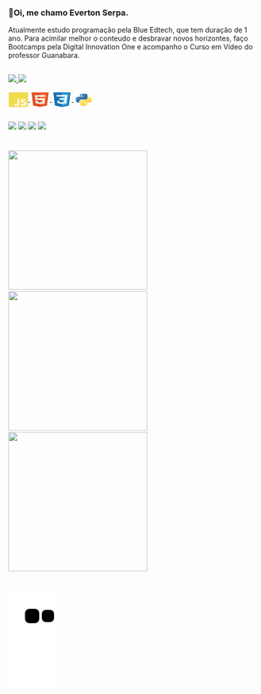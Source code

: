### 👋Oi, me chamo Everton Serpa. 
Atualmente estudo programação pela Blue Edtech, que tem duração de 1 ano. Para acimilar melhor o conteudo e desbravar novos horizontes, 
faço Bootcamps pela Digital Innovation One e acompanho o Curso em Vídeo do professor Guanabara. 

##
<div aling="">
 
  <a href="https://github.com/EvertonSerpa">
  <img height="180em" img src="https://github-readme-stats.vercel.app/api?username=EvertonSerpa&show_icons=true&theme=github_dark&include_all_commits=true&count_private=true"/>   
  <img height="180em" img align="" src="https://github-readme-stats.vercel.app/api/top-langs/?username=EvertonSerpa&layout=compact&langs_count=7&theme=github_dark"/> 

</div>

<div style="display: inline_block"><br>
  <img align="center" alt="EvertonSerpa-Js" height="30" width="40" src="https://raw.githubusercontent.com/devicons/devicon/master/icons/javascript/javascript-plain.svg">
  <img align="center" alt="EvertonSerpa-HTML" height="30" width="40" src="https://raw.githubusercontent.com/devicons/devicon/master/icons/html5/html5-original.svg">
  <img align="center" alt="EvertonSerpa-CSS" height="30" width="40" src="https://raw.githubusercontent.com/devicons/devicon/master/icons/css3/css3-original.svg">
  <img align="center" alt="EvertonSerpa-Python" height="30" width="40" src="https://raw.githubusercontent.com/devicons/devicon/master/icons/python/python-original.svg">
</div>

##

<div> 
 <a href="" target="_blank"><img src="https://img.shields.io/badge/-Instagram-%23E4405F?style=for-the-badge&logo=instagram&logoColor=white" target="_blank"></a>
 <a href="" target="_blank"><img src="https://img.shields.io/badge/Discord-7289DA?style=for-the-badge&logo=discord&logoColor=white" target="_blank"></a> 
 <a href = "mailto:evertonnascimento.serpa@gmail.com"><img src="https://img.shields.io/badge/-Gmail-%23333?style=for-the-badge&logo=gmail&logoColor=white" target="_blank"></a>
 <a href="" target="_blank"><img src="https://img.shields.io/badge/-LinkedIn-%230077B5?style=for-the-badge&logo=linkedin&logoColor=white" target="_blank"></a>
 
</div>
 
#
 
<div> 

<img width="280px" height="280px" src="https://media.giphy.com/media/f9XgHHnPnDjOF1hWpl/giphy.gif">
<img width="280px" height="280px" src="https://media.giphy.com/media/CcwLAV11cALh3OuEJ5/giphy.gif">
<img width="280px" height="280px" src="https://media.giphy.com/media/LmNwrBhejkK9EFP504/giphy.gif">

</div>
 
#
![Snake animation](https://github.com/rafaballerini/rafaballerini/blob/output/github-contribution-grid-snake.svg)
 
 
